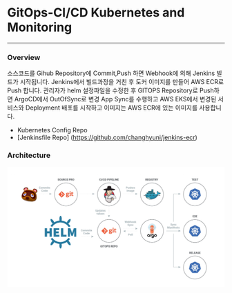 # GitOps-CI/CD Kubernetes and Monitoring
---
### Overview
소스코드를 Gihub Repository에 Commit,Push 하면 Webhook에 의해 Jenkins 빌드가 시작됩니다. Jenkins에서 빌드과정을 거친 후 도커 이미지를 만들어 AWS ECR로 Push 합니다. 관리자가 helm 설정파일을 수정한 후 GITOPS Repository로 Push하면 ArgoCD에서 OutOfSync로 변경 App Sync를 수행하고 AWS EKS에서 변경된 서비스와 Deployment 배포를 시작하고 이미지는 AWS ECR에 있는 이미지를 사용합니다.
* Kubernetes Config Repo
* [Jenkinsfile Repo] (https://github.com/changhyuni/jenkins-ecr)


### Architecture
![ex_screenshot](./gitops.png)
